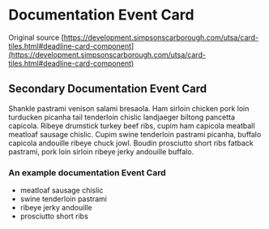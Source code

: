 # Documentation Event Card
Original source [https://development.simpsonscarborough.com/utsa/card-tiles.html#deadline-card-component](https://development.simpsonscarborough.com/utsa/card-tiles.html#deadline-card-component)

## Secondary Documentation Event Card
Shankle pastrami venison salami bresaola. Ham sirloin chicken pork loin turducken picanha tail tenderloin chislic landjaeger biltong pancetta capicola. Ribeye drumstick turkey beef ribs, cupim ham capicola meatball meatloaf sausage chislic. Cupim swine tenderloin pastrami picanha, buffalo capicola andouille ribeye chuck jowl. Boudin prosciutto short ribs fatback pastrami, pork loin sirloin ribeye jerky andouille buffalo.

### An example documentation Event Card

- meatloaf sausage chislic
- swine tenderloin pastrami
- ribeye jerky andouille
- prosciutto short ribs
